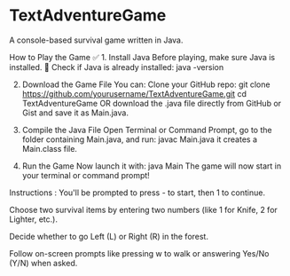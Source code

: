 # TextAdventureGame
A console-based survival game written in Java.

How to Play the Game
✅ 1. Install Java
Before playing, make sure Java is installed.
🔸 Check if Java is already installed:
java -version

2. Download the Game File
You can:
Clone your GitHub repo:
git clone https://github.com/yourusername/TextAdventureGame.git
cd TextAdventureGame
OR download the .java file directly from GitHub or Gist and save it as Main.java.

4. Compile the Java File
Open Terminal or Command Prompt, go to the folder containing Main.java, and run:
javac Main.java
 it creates a Main.class file.

 5. Run the Game
Now launch it with:
java Main
The game will now start in your terminal or command prompt!

Instructions :
You'll be prompted to press - to start, then 1 to continue.

Choose two survival items by entering two numbers (like 1 for Knife, 2 for Lighter, etc.).

Decide whether to go Left (L) or Right (R) in the forest.

Follow on-screen prompts like pressing w to walk or answering Yes/No (Y/N) when asked.
